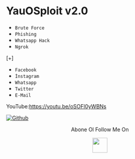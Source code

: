 # YauOSploit v2.0

* `Brute Force   `  
* `Phishing ` 
* `Whatsapp Hack ` 
* `Ngrok  ` 

[+]

* `Facebook ` 
* `İnstagram  `
* `Whatsapp ` 
* `Twitter `  
* `E-Mail  `  

YouTube:https://youtu.be/oSOFl0yWBNs

[![Github](https://img.shields.io/badge/Github-NE0--WISE-green?style=for-the-badge&logo=github)](https://github.com/NE0WISE)


<p align="center">
  Abone Ol
  Follow Me On
</p>
<p align="center">
  <a href="http://youtube.com/channel/UCYeFf4gpfaDgPHDzKVshmNg/">
    <img src="https://github.com/th3unkn0n/extra/blob/master/.img/yt.png" width="40" height="40">
  </a>

</p>
